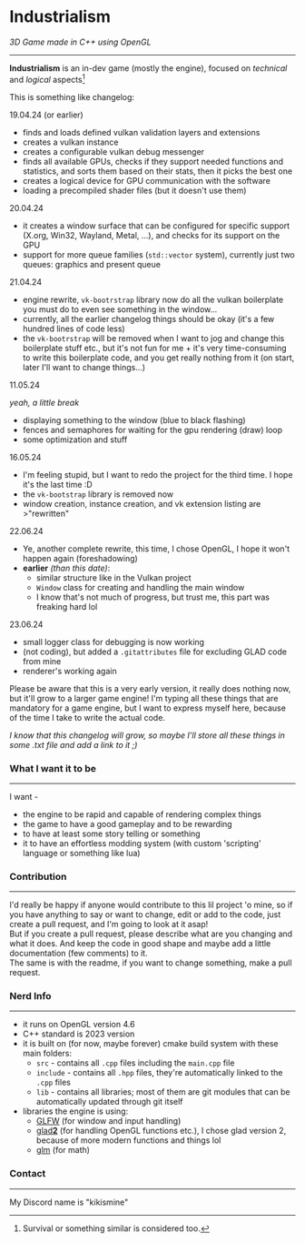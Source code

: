 # **Industrialism**

_3D Game made in C++ using OpenGL_

---
**Industrialism** is an in-dev game (mostly the engine), focused on _technical_ and _logical_ aspects[^1]

This is something like changelog:

19.04.24 (or earlier)

- finds and loads defined vulkan validation layers and extensions
- creates a vulkan instance
- creates a configurable vulkan debug messenger
- finds all available GPUs, checks if they support needed functions and statistics, and sorts them based on their stats, then it picks the best one
- creates a logical device for GPU communication with the software
- loading a precompiled shader files (but it doesn't use them)

20.04.24

- it creates a window surface that can be configured for specific support (X.org, Win32, Wayland, Metal, ...), and checks for its support on the GPU
- support for more queue families (`std::vector` system), currently just two queues: graphics and present queue 

21.04.24

- engine rewrite, `vk-bootrstrap` library now do all the vulkan boilerplate you must do to even see something in the window...
- currently, all the earlier changelog things should be okay (it's a few hundred lines of code less)
- the `vk-bootrstrap` will be removed when I want to jog and change this boilerplate stuff etc., but it's not fun for me + it's very time-consuming to write this boilerplate code, and you get really nothing from it (on start, later I'll want to change things...)

11.05.24

_yeah, a little break_
- displaying something to the window (blue to black flashing)
- fences and semaphores for waiting for the gpu rendering (draw) loop
- some optimization and stuff

16.05.24

- I'm feeling stupid, but I want to redo the project for the third time. I hope it's the last time :D
- the `vk-bootstrap` library is removed now
- window creation, instance creation, and vk extension listing are >"rewritten"

22.06.24

- Ye, another complete rewrite, this time, I chose OpenGL, I hope it won't happen again (foreshadowing)
- **earlier** *(than this date)*:
  - similar structure like in the Vulkan project
  - `Window` class for creating and handling the main window
  - I know that's not much of progress, but trust me, this part was freaking hard lol

23.06.24

- small logger class for debugging is now working
- (not coding), but added a `.gitattributes` file for excluding GLAD code from mine
- renderer's working again

Please be aware that this is a very early version, it really does nothing now, but it'll grow to a larger game engine!
I'm typing all these things that are mandatory for a game engine, but I want to express myself here, because of the time I take to write the actual code.

_I know that this changelog will grow, so maybe I'll store all these things in some .txt file and add a link to it ;)_

### What I want it to be

---

I want -
- the engine to be rapid and capable of rendering complex things
- the game to have a good gameplay and to be rewarding 
- to have at least some story telling or something
- it to have an effortless modding system (with custom 'scripting' language or something like lua)

### Contribution

---

I'd really be happy if anyone would contribute to this lil project 'o mine, so if you have anything to say or want to change, edit or add to the code, just create a pull request, and I'm going to look at it asap!\
But if you create a pull request, please describe what are you changing and what it does. And keep the code in good shape and maybe add a little documentation (few comments) to it.\
The same is with the readme, if you want to change something, make a pull request.

### Nerd Info

---

- it runs on OpenGL version 4.6
- C++ standard is 2023 version
- it is built on (for now, maybe forever) cmake build system with these main folders:
  - `src` - contains all `.cpp` files including the `main.cpp` file
  - `include` - contains all `.hpp` files, they're automatically linked to the `.cpp` files
  - `lib` - contains all libraries; most of them are git modules that can be automatically updated through git itself
- libraries the engine is using:
    - [GLFW](https://github.com/glfw/glfw) (for window and input handling)
    - [glad**2**](https://github.com/Dav1dde/glad) (for handling OpenGL functions etc.), I chose glad version 2, because of more modern functions and things lol
    - [glm](https://github.com/g-truc/glm) (for math)

### Contact

---

My Discord name is "kikismine"

[^1]: Survival or something similar is considered too.
